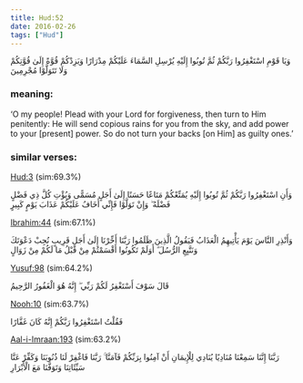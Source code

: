 ```yaml
---
title: Hud:52
date: 2016-02-26
tags: ["Hud"]
---
```

وَيَا قَوْمِ اسْتَغْفِرُوا رَبَّكُمْ ثُمَّ تُوبُوا إِلَيْهِ يُرْسِلِ السَّمَاءَ عَلَيْكُمْ مِدْرَارًا وَيَزِدْكُمْ قُوَّةً إِلَىٰ قُوَّتِكُمْ وَلَا تَتَوَلَّوْا مُجْرِمِينَ
### meaning: 
‘O my people! Plead with your Lord for forgiveness, then turn to Him penitently: He will send copious rains for you from the sky, and add power to your [present] power. So do not turn your backs [on Him] as guilty ones.’
### similar verses: 

[Hud:3](/11/3) (sim:69.3%)

وَأَنِ اسْتَغْفِرُوا رَبَّكُمْ ثُمَّ تُوبُوا إِلَيْهِ يُمَتِّعْكُمْ مَتَاعًا حَسَنًا إِلَىٰ أَجَلٍ مُسَمًّى وَيُؤْتِ كُلَّ ذِي فَضْلٍ فَضْلَهُ ۖ وَإِنْ تَوَلَّوْا فَإِنِّي أَخَافُ عَلَيْكُمْ عَذَابَ يَوْمٍ كَبِيرٍ

[Ibrahim:44](/14/44) (sim:67.1%)

وَأَنْذِرِ النَّاسَ يَوْمَ يَأْتِيهِمُ الْعَذَابُ فَيَقُولُ الَّذِينَ ظَلَمُوا رَبَّنَا أَخِّرْنَا إِلَىٰ أَجَلٍ قَرِيبٍ نُجِبْ دَعْوَتَكَ وَنَتَّبِعِ الرُّسُلَ ۗ أَوَلَمْ تَكُونُوا أَقْسَمْتُمْ مِنْ قَبْلُ مَا لَكُمْ مِنْ زَوَالٍ

[Yusuf:98](/12/98) (sim:64.2%)

قَالَ سَوْفَ أَسْتَغْفِرُ لَكُمْ رَبِّي ۖ إِنَّهُ هُوَ الْغَفُورُ الرَّحِيمُ

[Nooh:10](/71/10) (sim:63.7%)

فَقُلْتُ اسْتَغْفِرُوا رَبَّكُمْ إِنَّهُ كَانَ غَفَّارًا

[Aal-i-Imraan:193](/3/193) (sim:63.2%)

رَبَّنَا إِنَّنَا سَمِعْنَا مُنَادِيًا يُنَادِي لِلْإِيمَانِ أَنْ آمِنُوا بِرَبِّكُمْ فَآمَنَّا ۚ رَبَّنَا فَاغْفِرْ لَنَا ذُنُوبَنَا وَكَفِّرْ عَنَّا سَيِّئَاتِنَا وَتَوَفَّنَا مَعَ الْأَبْرَارِ
